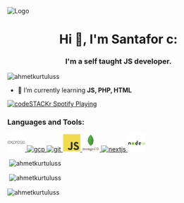 ![Logo](https://placewaifu.com/image/960/250) 
<h1 align="center">Hi 👋, I'm Santafor c:</h1>
<h3 align="center">I'm a self taught JS developer.</h3>

<p align="left"> <img src="https://komarev.com/ghpvc/?username=berkegokce&label=Profile%20views&color=0e75b6&style=flat" alt="ahmetkurtuluss" /> </p>


- 🌱 I’m currently learning **JS, PHP, HTML**

[<img src="https://now-playing-codestackr.vercel.app/api/spotify-playing" alt="codeSTACKr Spotify Playing" width="350" />](https://open.spotify.com/playlist/10rPNXYfE4tIcTOR03QuKz?si=0f7681f876f44f7b)


<h3 align="left">Languages and Tools:</h3>
<p align="left"> <a href="https://expressjs.com" target="_blank"> <img src="https://raw.githubusercontent.com/devicons/devicon/master/icons/express/express-original-wordmark.svg" alt="express" width="40" height="40"/> </a> <a href="https://cloud.google.com" target="_blank"> <img src="https://www.vectorlogo.zone/logos/google_cloud/google_cloud-icon.svg" alt="gcp" width="40" height="40"/> </a> <a href="https://git-scm.com/" target="_blank"> <img src="https://www.vectorlogo.zone/logos/git-scm/git-scm-icon.svg" alt="git" width="40" height="40"/> </a>  <a href="https://developer.mozilla.org/en-US/docs/Web/JavaScript" target="_blank"> <img src="https://raw.githubusercontent.com/devicons/devicon/master/icons/javascript/javascript-original.svg" alt="javascript" width="40" height="40"/>  </a> <a href="https://www.mongodb.com/" target="_blank"> <img src="https://raw.githubusercontent.com/devicons/devicon/master/icons/mongodb/mongodb-original-wordmark.svg" alt="mongodb" width="40" height="40"/> </a> <a href="https://nextjs.org/" target="_blank"> <img src="https://cdn.worldvectorlogo.com/logos/nextjs-3.svg" alt="nextjs" width="40" height="40"/> </a> <a href="https://nodejs.org" target="_blank"> <img src="https://raw.githubusercontent.com/devicons/devicon/master/icons/nodejs/nodejs-original-wordmark.svg" alt="nodejs" width="40" height="40"/> </a>  </p>


<p>&nbsp;<img align="center" src="https://github-readme-stats.vercel.app/api/top-langs/?username=ahmetkurtuluss&theme=dracula" alt="ahmetkurtuluss" /></p>

<p>&nbsp;<img align="center" src="https://github-readme-stats.vercel.app/api?username=ahmetkurtuluss&show_icons=true&theme=dracula&locale=en" alt="ahmetkurtuluss" /></p>

<p><img align="center" src="https://github-readme-streak-stats.herokuapp.com/?user=ahmetkurtuluss&theme=dracula" alt="ahmetkurtuluss" /></p>





